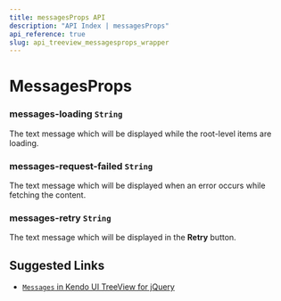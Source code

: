 ```yaml
---
title: messagesProps API
description: "API Index | messagesProps"
api_reference: true
slug: api_treeview_messagesprops_wrapper
---
```


# MessagesProps

### messages-loading `String`

The text message which will be displayed while the root-level items are loading.

### messages-request-failed `String`

The text message which will be displayed when an error occurs while fetching the content.

### messages-retry `String`

The text message which will be displayed in the **Retry** button.

## Suggested Links

* [`Messages` in Kendo UI TreeView for jQuery](https://docs.telerik.com/kendo-ui/api/javascript/ui/treeview/configuration/messages)
